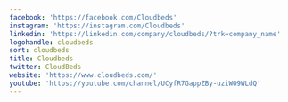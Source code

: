 ```yaml
---
facebook: 'https://facebook.com/Cloudbeds'
instagram: 'https://instagram.com/Cloudbeds'
linkedin: 'https://linkedin.com/company/cloudbeds/?trk=company_name'
logohandle: cloudbeds
sort: cloudbeds
title: Cloudbeds
twitter: CloudBeds
website: 'https://www.cloudbeds.com/'
youtube: 'https://youtube.com/channel/UCyfR7GappZBy-uziWO9WLdQ'
---
```

